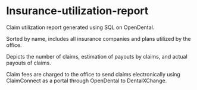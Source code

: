 # Insurance-utilization-report
Claim utilization report generated using SQL on OpenDental. 

Sorted by name, includes all insurance companies and plans utilized by the office. 

Depicts the number of claims, estimation of payouts by claims, and actual payouts of claims. 

Claim fees are charged to the office to send claims electronically using ClaimConnect as a portal through OpenDental to DentalXChange.

